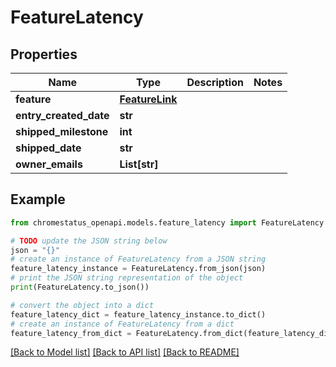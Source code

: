 # FeatureLatency


## Properties

Name | Type | Description | Notes
------------ | ------------- | ------------- | -------------
**feature** | [**FeatureLink**](FeatureLink.md) |  | 
**entry_created_date** | **str** |  | 
**shipped_milestone** | **int** |  | 
**shipped_date** | **str** |  | 
**owner_emails** | **List[str]** |  | 

## Example

```python
from chromestatus_openapi.models.feature_latency import FeatureLatency

# TODO update the JSON string below
json = "{}"
# create an instance of FeatureLatency from a JSON string
feature_latency_instance = FeatureLatency.from_json(json)
# print the JSON string representation of the object
print(FeatureLatency.to_json())

# convert the object into a dict
feature_latency_dict = feature_latency_instance.to_dict()
# create an instance of FeatureLatency from a dict
feature_latency_from_dict = FeatureLatency.from_dict(feature_latency_dict)
```
[[Back to Model list]](../README.md#documentation-for-models) [[Back to API list]](../README.md#documentation-for-api-endpoints) [[Back to README]](../README.md)


